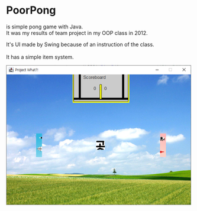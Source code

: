 # PoorPong

is simple pong game with Java.<br/>
It was my results of team project in my OOP class in 2012.

It's UI made by Swing because of an instruction of the class.<br/><br/>
It has a simple item system.

<img src="gameplay.png" width="500px"/>

